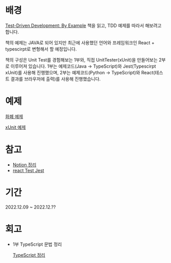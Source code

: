# 배경

[Test-Driven Development: By Example](http://www.yes24.com/Product/Goods/12246033) 책을 읽고,  TDD 예제를 따라서 해보려고 합니다.

책의 예제는 JAVA로 되어 있지만 최근에 사용했던 언어와 프레임워크인 React + typescirpt로 변형해서 할 예정입니다.

책의 구성은 Unit Test를 경험해보는 1부와, 직접 UnitTester(xUnit)을 만들어보는 2부로 이루어져 있습니다.
1부는 예제코드(Java → TypeScript)와 Jest(Typescirpt xUnit)를 사용해 진행했으며,
2부는 예제코드(Python → TypeScript)와 React(테스트 결과를 브라우저에 출력)를 사용해 진행했습니다.

# 예제

[화폐 예제](https://www.notion.so/e320976c95ac405185ff9b1c36505001)

[xUnit 예제](https://www.notion.so/xUnit-95c9f516132c4773b752bb5a4705c0a1)

# 참고

- [Notion 정리](https://www.notion.so/TDD-in-Typescript-7e281802bab04ee8983a5177b815e571)
- [react Test Jest](https://www.newline.co/@bespoyasov/how-to-write-your-first-unit-test-in-react-typescript-app--ca51d0c0)

# 기간

2022.12.09 ~ 2022.12.??

# 회고

- 1부 TypeScript 문법 정리
    
    [TypeScript 정리](https://www.notion.so/TypeScript-2c4afc3cf57c4d8b965b530ba546a2cf)